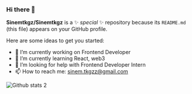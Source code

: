 ### Hi there 👋


**Sinemtkgz/Sinemtkgz** is a ✨ _special_ ✨ repository because its `README.md` (this file) appears on your GitHub profile.

Here are some ideas to get you started:

- 🔭 I’m currently working on Frontend Developer
- 🌱 I’m currently learning React, web3
- 🤔 I’m looking for help with Frontend Developer Intern
- 📫 How to reach me: sinem.tkgzz@gmail.com


![Github stats 2](https://github-readme-stats.vercel.app/api?username=Sinemtkgz&show_icons=true&theme=radical) 
